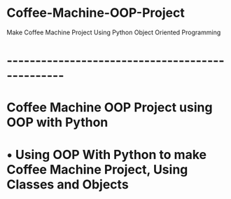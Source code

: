 # Coffee-Machine-OOP-Project
Make Coffee Machine Project Using Python Object Oriented Programming
# ------------------------------------------------
# Coffee Machine OOP Project using OOP with Python
# • Using OOP With Python to make Coffee Machine Project, Using Classes and Objects
